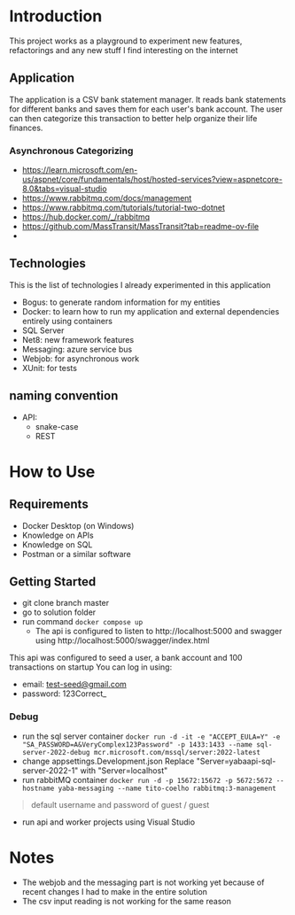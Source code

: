 # Introduction
This project works as a playground to experiment new features, refactorings and any new stuff I find
interesting on the internet

## Application
The application is a CSV bank statement manager. It reads bank statements for different banks and saves them for each user's bank account.
The user can then categorize this transaction to better help organize their life finances.

### Asynchronous Categorizing
- https://learn.microsoft.com/en-us/aspnet/core/fundamentals/host/hosted-services?view=aspnetcore-8.0&tabs=visual-studio
- https://www.rabbitmq.com/docs/management
- https://www.rabbitmq.com/tutorials/tutorial-two-dotnet
- https://hub.docker.com/_/rabbitmq
- https://github.com/MassTransit/MassTransit?tab=readme-ov-file
- 

## Technologies
This is the list of technologies I already experimented in this application

- Bogus: to generate random information for my entities
- Docker: to learn how to run my application and external dependencies entirely using containers
- SQL Server
- Net8: new framework features
- Messaging: azure service bus
- Webjob: for asynchronous work
- XUnit: for tests

## naming convention

- API:
	- snake-case
	- REST

# How to Use

## Requirements
- Docker Desktop (on Windows)
- Knowledge on APIs
- Knowledge on SQL
- Postman or a similar software

##  Getting Started
- git clone branch master
- go to solution folder
- run command `docker compose up`
	- The api is configured to listen to http://localhost:5000 and swagger using http://localhost:5000/swagger/index.html

This api was configured to seed a user, a bank account and 100 transactions on startup
You can log in using: 
- email: test-seed@gmail.com
- password: 123Correct_

### Debug
- run the sql server container
`docker run -d -it -e "ACCEPT_EULA=Y" -e "SA_PASSWORD=A&VeryComplex123Password" -p 1433:1433 --name sql-server-2022-debug mcr.microsoft.com/mssql/server:2022-latest`
- change appsettings.Development.json
Replace "Server=yabaapi-sql-server-2022-1" with "Server=localhost"
- run rabbitMQ container
`docker run -d -p 15672:15672 -p 5672:5672 --hostname yaba-messaging --name tito-coelho rabbitmq:3-management`
> default username and password of guest / guest 
- run api and worker projects using Visual Studio

# Notes
- The webjob and the messaging part is not working yet because of recent changes I had to make in the entire solution
- The csv input reading is not working for the same reason